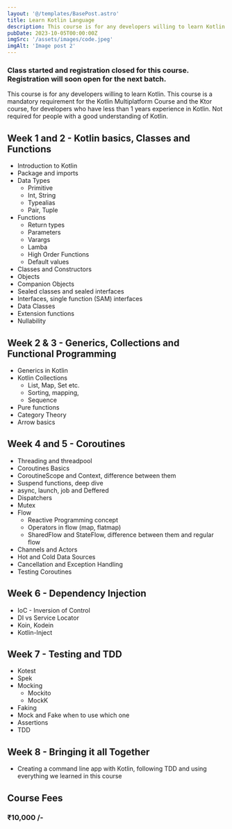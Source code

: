 ```yaml
---
layout: '@/templates/BasePost.astro'
title: Learn Kotlin Language
description: This course is for any developers willing to learn Kotlin. This course is a mandatory requirement for the Kotlin Multiplatform Course and the Ktor course, for developers who have less than 1 years experience in Kotlin. Not required for people with a good understanding of Kotlin.
pubDate: 2023-10-05T00:00:00Z
imgSrc: '/assets/images/code.jpeg'
imgAlt: 'Image post 2'
---
```


### Class started and registration closed for this course. Registration will soon open for the next batch.

This course is for any developers willing to learn Kotlin. This course is a mandatory requirement for the Kotlin Multiplatform Course and the Ktor course, for developers who have less than 1 years experience in Kotlin. Not required for people with a good understanding of Kotlin.

## Week 1 and 2 - Kotlin basics, Classes and Functions

* Introduction to Kotlin
* Package and imports
* Data Types
    * Primitive
    * Int, String
    * Typealias
    * Pair, Tuple
* Functions
    * Return types
    * Parameters
    * Varargs
    * Lamba
    * High Order Functions
    * Default values
* Classes and Constructors
* Objects
* Companion Objects
* Sealed classes and sealed interfaces
* Interfaces, single function (SAM) interfaces
* Data Classes
* Extension functions
* Nullability


## Week 2 & 3 - Generics, Collections and Functional Programming

* Generics in Kotlin
* Kotlin Collections
    * List, Map, Set etc.
    * Sorting, mapping,
    * Sequence
* Pure functions
* Category Theory
* Arrow basics


## Week 4 and 5 - Coroutines

* Threading and threadpool
* Coroutines Basics
* CoroutineScope and Context, difference between them
* Suspend functions, deep dive
* async, launch, job and Deffered
* Dispatchers
* Mutex
* Flow
    * Reactive Programming concept
    * Operators in flow (map, flatmap)
    * SharedFlow and StateFlow, difference between them and regular flow
* Channels and Actors
* Hot and Cold Data Sources
* Cancellation and Exception Handling
* Testing Coroutines


## Week 6 - Dependency Injection

* IoC - Inversion of Control
* DI vs Service Locator
* Koin, Kodein
* Kotlin-Inject

## Week 7 - Testing and TDD

* Kotest
* Spek
* Mocking
    * Mockito
    * MockK
* Faking
* Mock and Fake when to use which one
* Assertions
* TDD


## Week 8 - Bringing it all Together

* Creating a command line app with Kotlin, following TDD and using everything we learned in this course

## Course Fees

### ₹10,000 /-
